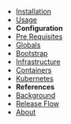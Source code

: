 - [Installation](installation.md)
- [Usage](usage.md)
- **Configuration**
- [Pre Requisites](pre-reqs.md)
- [Globals](globals.md)
- [Bootstrap](bootstrap.md)
- [Infrastructure](infrastructure.md)
- [Containers](containers.md)
- [Kubernetes](kubernetes.md)
- **References**
- [Background](background.md)
- [Release Flow](release-flow.md)
- [About](about.md) 